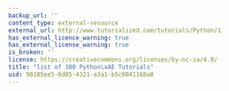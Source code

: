 ```yaml
---
backup_url: ''
content_type: external-resource
external_url: http://www.tutorialized.com/tutorials/Python/1
has_external_licence_warning: true
has_external_license_warning: true
is_broken: ''
license: https://creativecommons.org/licenses/by-nc-sa/4.0/
title: "list of 300 Python\xAE Tutorials"
uid: 90185ee5-6d05-4321-a3a1-b5c0041168a8
---
```

